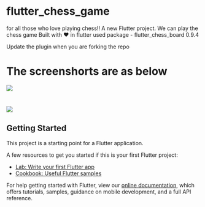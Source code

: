 # flutter_chess_game
for all those who love playing chess!!
A new Flutter project.
We can play the chess game
Built with :heart: in flutter
used package - flutter_chess_board 0.9.4

Update the plugin when you are forking the repo

# The screenshorts are as below

![](ches1.jpg)

#

![](ches2.jpg)

## Getting Started

This project is a starting point for a Flutter application.

A few resources to get you started if this is your first Flutter project:

- [Lab: Write your first Flutter app](https://flutter.dev/docs/get-started/codelab)
- [Cookbook: Useful Flutter samples](https://flutter.dev/docs/cookbook)

For help getting started with Flutter, view our
[online documentation](https://flutter.dev/docs), which offers tutorials,
samples, guidance on mobile development, and a full API reference.
